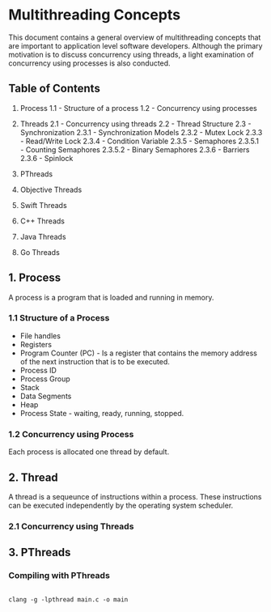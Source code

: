 # Multithreading Concepts

This document contains a general overview of multithreading concepts that are important to application level software developers. Although the
primary motivation is to discuss concurrency using threads, a light examination of concurrency using processes is also conducted.  

## Table of Contents

1. Process
    1.1 - Structure of a process
    1.2 - Concurrency using processes

2. Threads
    2.1 - Concurrency using threads
    2.2 - Thread Structure
    2.3 - Synchronization
    2.3.1 - Synchronization Models
    2.3.2 - Mutex Lock
    2.3.3 - Read/Write Lock
    2.3.4 - Condition Variable
    2.3.5 - Semaphores
    2.3.5.1 - Counting Semaphores
    2.3.5.2 - Binary Semaphores
    2.3.6 - Barriers
    2.3.6 - Spinlock

3. PThreads

4. Objective Threads

5. Swift Threads

6. C++ Threads

7. Java Threads

8. Go Threads

## 1. Process
A process is a program that is loaded and running in memory.

### 1.1 Structure of a Process
* File handles
* Registers
* Program Counter (PC) - Is a register that contains the memory address of the next instruction that is to be executed.
* Process ID
* Process Group
* Stack
* Data Segments
* Heap
* Process State - waiting, ready, running, stopped. 

### 1.2 Concurrency using Process
Each process is allocated one thread by default.



## 2. Thread

A thread is a sequeunce of instructions within a process. These instructions can be executed independently by the operating system scheduler.

### 2.1 Concurrency using Threads


## 3. PThreads

### Compiling with PThreads

```bash:

clang -g -lpthread main.c -o main

```